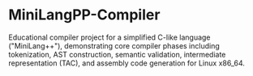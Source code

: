 # MiniLangPP-Compiler
Educational compiler project for a simplified C-like language ("MiniLang++"), demonstrating core compiler phases including tokenization, AST construction, semantic validation, intermediate representation (TAC), and assembly code generation for Linux x86_64.

